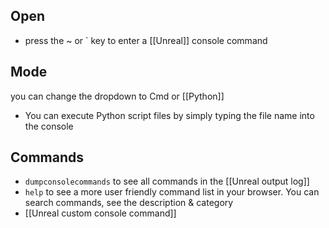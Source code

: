 
## Open
- press the ~ or \` key to enter a [[Unreal]] console command 

## Mode 
you can change the dropdown to Cmd or [[Python]] 
- You can execute Python script files by simply typing the file name into the console

## Commands
- `dumpconsolecommands` to see all commands in the [[Unreal output log]]
- `help` to see a more user friendly command list in your browser.
	  You can search commands, see the description & category 
- [[Unreal custom console command]]